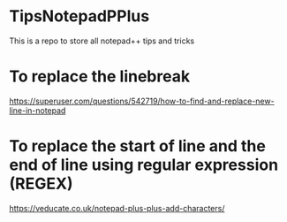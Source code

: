 # TipsNotepadPPlus
This is a repo to store all notepad++ tips and tricks


# To replace the linebreak
https://superuser.com/questions/542719/how-to-find-and-replace-new-line-in-notepad




# To replace the start of line and the end of line using regular expression (REGEX) 
https://veducate.co.uk/notepad-plus-plus-add-characters/

